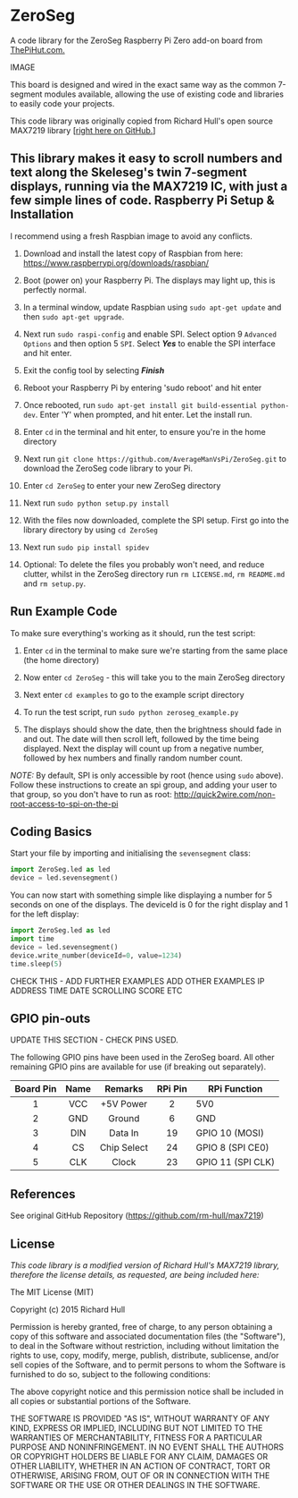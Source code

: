 ZeroSeg 
==============
A code library for the ZeroSeg Raspberry Pi Zero add-on board from [ThePiHut.com.](#)

IMAGE

This board is designed and wired in the exact same way as the common 7-segment modules available, allowing the use of existing code and libraries to easily code your projects.

This code library was originally copied from Richard Hull's open source MAX7219 library [[right here on GitHub.](https://github.com/rm-hull/max7219)] 

This library makes it easy to scroll numbers and text along the Skeleseg's twin 7-segment displays, running via the MAX7219 IC, with just a few simple lines of code.
Raspberry Pi Setup & Installation
------------
I recommend using a fresh Raspbian image to avoid any conflicts.

 1. Download and install the latest copy of Raspbian from here: https://www.raspberrypi.org/downloads/raspbian/
 
 2. Boot (power on) your Raspberry Pi. The displays may light up, this is perfectly normal.
 
 3. In a terminal window, update Raspbian using `sudo apt-get update` and then `sudo apt-get upgrade`.
 
 4. Next run `sudo raspi-config` and enable SPI. Select option 9 `Advanced Options` and then option 5 `SPI`. Select ***Yes*** to enable the SPI interface and hit enter.
 
 5. Exit the config tool by selecting ***Finish***
 
 6. Reboot your Raspberry Pi by entering 'sudo reboot' and hit enter
 
 7. Once rebooted, run `sudo apt-get install git build-essential python-dev`. Enter 'Y' when prompted, and hit enter. Let the install run.
 
 8. Enter `cd` in the terminal and hit enter, to ensure you're in the home directory
 
 9. Next run `git clone https://github.com/AverageManVsPi/ZeroSeg.git` to download the ZeroSeg code library to your Pi.
 
 10. Enter `cd ZeroSeg` to enter your new ZeroSeg directory
 
 11. Next run `sudo python setup.py install`
 
 12. With the files now downloaded, complete the SPI setup. First go into the library directory by using `cd ZeroSeg`
 
 15. Next run `sudo pip install spidev`
 
 16. Optional: To delete the files you probably won't need, and reduce clutter, whilst in the ZeroSeg directory run `rm LICENSE.md`, `rm README.md` and `rm setup.py`.
    
Run Example Code
------------
To make sure everything's working as it should, run the test script:

 1. Enter `cd` in the terminal to make sure we're starting from the same place (the home directory)
 
 2. Now enter `cd ZeroSeg` - this will take you to the main ZeroSeg directory
 
 3. Next enter `cd examples` to go to the example script directory
 
 4. To run the test script, run `sudo python zeroseg_example.py`
 
 5. The displays should show the date, then the brightness should fade in and out. The date will then scroll left, followed by the time being displayed. Next the display will count up from a negative number, followed by hex numbers and finally random number count.

*NOTE:* By default, SPI is only accessible by root (hence using `sudo` above). Follow these instructions to create an spi group, and adding your user to that group, so you don't have to
run as root: http://quick2wire.com/non-root-access-to-spi-on-the-pi

Coding Basics
------------
Start your file by importing and initialising the `sevensegment` class:

```python
import ZeroSeg.led as led
device = led.sevensegment()
```
You can now start with something simple like displaying a number for 5 seconds on one of the displays. The deviceId is 0 for the right display and 1 for the left display:

```python
import ZeroSeg.led as led
import time
device = led.sevensegment()
device.write_number(deviceId=0, value=1234)
time.sleep(5)

```

CHECK THIS - ADD FURTHER EXAMPLES
ADD OTHER EXAMPLES
IP ADDRESS
TIME
DATE
SCROLLING
SCORE ETC
   
GPIO pin-outs
-------------
UPDATE THIS SECTION - CHECK PINS USED.

The following GPIO pins have been used in the ZeroSeg board. All other remaining GPIO pins are available for use (if breaking out separately).

| Board Pin | Name | Remarks     | RPi Pin | RPi Function      |
|:----------:|:----:|:-----------:|:-------:|-------------------|
| 1         | VCC  | +5V Power   | 2       | 5V0               |
| 2         | GND  | Ground      | 6       | GND               |
| 3         | DIN  | Data In     | 19      | GPIO 10 (MOSI)    |
| 4         | CS   | Chip Select | 24      | GPIO 8 (SPI CE0)  |
| 5         | CLK  | Clock       | 23      | GPIO 11 (SPI CLK) |


References
----------
See original GitHub Repository (https://github.com/rm-hull/max7219)

License
-------
*This code library is a modified version of Richard Hull's MAX7219 library, therefore the license details, as requested, are being included here:*

The MIT License (MIT)

Copyright (c) 2015 Richard Hull

Permission is hereby granted, free of charge, to any person obtaining a copy of this software and associated documentation files (the "Software"), to deal in the Software without restriction, including without limitation the rights to use, copy, modify, merge, publish, distribute, sublicense, and/or sell copies of the Software, and to permit persons to whom the Software is
furnished to do so, subject to the following conditions:

The above copyright notice and this permission notice shall be included in all copies or substantial portions of the Software.

THE SOFTWARE IS PROVIDED "AS IS", WITHOUT WARRANTY OF ANY KIND, EXPRESS OR IMPLIED, INCLUDING BUT NOT LIMITED TO THE WARRANTIES OF MERCHANTABILITY, FITNESS FOR A PARTICULAR PURPOSE AND NONINFRINGEMENT. IN NO EVENT SHALL THE
AUTHORS OR COPYRIGHT HOLDERS BE LIABLE FOR ANY CLAIM, DAMAGES OR OTHER LIABILITY, WHETHER IN AN ACTION OF CONTRACT, TORT OR OTHERWISE, ARISING FROM, OUT OF OR IN CONNECTION WITH THE SOFTWARE OR THE USE OR OTHER DEALINGS IN THE SOFTWARE.
